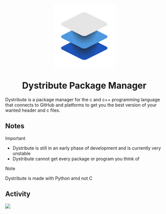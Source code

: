 <p align="center">
  <img src="./assets/logo.png" height="200">
  <h1 align="center">Dystribute Package Manager</h1>
</p>
Dystribute is a package manager for the c and c++ programming language that connects to GitHub and platforms to get you the best version of your wanted header and c files.

## Notes

> [!IMPORTANT]
> - Dystribute is still in an early phase of development and is currently very unstable </br>
> - Dystribute cannot get every package or program you think of

> [!NOTE]
> Dystribute is made with Python amd not C

## Activity
<img src="https://repobeats.axiom.co/api/embed/ce40cb71849b41715ef4932f62d4d77bdac2b77c.svg" width="1000">
